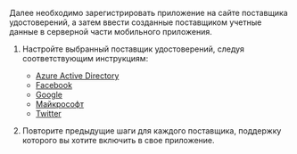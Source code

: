 
Далее необходимо зарегистрировать приложение на сайте поставщика удостоверений, а затем ввести созданные поставщиком учетные данные в серверной части мобильного приложения.

1. Настройте выбранный поставщик удостоверений, следуя соответствующим инструкциям: 
	
	+ [Azure Active Directory](../articles/app-service-mobile/app-service-mobile-how-to-configure-active-directory-authentication.md)
	+ [Facebook](../articles/app-service-mobile/app-service-mobile-how-to-configure-facebook-authentication.md)
	+ [Google](../articles/app-service-mobile/app-service-mobile-how-to-configure-google-authentication.md)
	+ [Майкрософт](../articles/app-service-mobile/app-service-mobile-how-to-configure-microsoft-authentication.md)
	+ [Twitter](../articles/app-service-mobile/app-service-mobile-how-to-configure-twitter-authentication.md)

2. Повторите предыдущие шаги для каждого поставщика, поддержку которого вы хотите включить в свое приложение.


<!-- URLs. -->
[Azure portal]: https://portal.azure.com/

<!---HONumber=Nov15_HO1-->